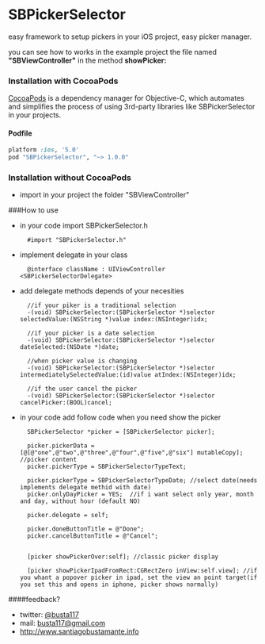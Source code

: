 SBPickerSelector
================

easy framework to setup pickers in your iOS project, easy picker manager.

you can see how to works in the example project the file named <b>"SBViewController"</b> in the method <b>showPicker:</b>

### Installation with CocoaPods

[CocoaPods](http://cocoapods.org) is a dependency manager for Objective-C, which automates and simplifies the process of using 3rd-party libraries like SBPickerSelector in your projects.

#### Podfile

```ruby
platform :ios, '5.0'
pod "SBPickerSelector", "~> 1.0.0"
```

### Installation without CocoaPods
- import in your project the folder "SBViewController"

###How to use

- in your code import SBPickerSelector.h

        #import "SBPickerSelector.h"

- implement delegate in your class

        @interface className : UIViewController <SBPickerSelectorDelegate>

- add delegate methods depends of your necesities

        //if your piker is a traditional selection
        -(void) SBPickerSelector:(SBPickerSelector *)selector selectedValue:(NSString *)value index:(NSInteger)idx;
        
        //if your picker is a date selection
        -(void) SBPickerSelector:(SBPickerSelector *)selector dateSelected:(NSDate *)date;
        
		//when picker value is changing
		-(void) SBPickerSelector:(SBPickerSelector *)selector intermediatelySelectedValue:(id)value atIndex:(NSInteger)idx;
		
        //if the user cancel the picker
        -(void) SBPickerSelector:(SBPickerSelector *)selector cancelPicker:(BOOL)cancel;

- in your code add follow code when you need show the picker

        SBPickerSelector *picker = [SBPickerSelector picker];
        
        picker.pickerData = [@[@"one",@"two",@"three",@"four",@"five",@"six"] mutableCopy]; //picker content
        picker.pickerType = SBPickerSelectorTypeText;
        
        picker.pickerType = SBPickerSelectorTypeDate; //select date(needs implements delegate methid with date)
        picker.onlyDayPicker = YES;  //if i want select only year, month and day, without hour (default NO)
        
        picker.delegate = self;
		
	    picker.doneButtonTitle = @"Done";
	    picker.cancelButtonTitle = @"Cancel";
		
		
        [picker showPickerOver:self]; //classic picker display 
		
		[picker showPickerIpadFromRect:CGRectZero inView:self.view]; //if you whant a popover picker in ipad, set the view an point target(if you set this and opens in iphone, picker shows normally)
    
####feedback?

* twitter: [@busta117](http://www.twitter.com/busta117)
* mail: <busta117@gmail.com>
* <http://www.santiagobustamante.info>
